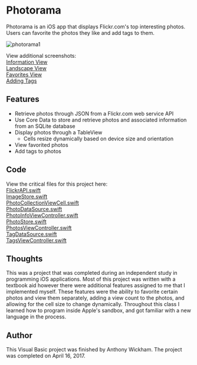 

Photorama
===

Photorama is an iOS app that displays Flickr.com's top interesting photos. Users can favorite the photos they like and add tags to them.




![photorama1](https://cloud.githubusercontent.com/assets/19334063/25265149/7a430eb4-2639-11e7-8314-ef04f040c664.PNG)

View additional screenshots:  
[Information View](https://cloud.githubusercontent.com/assets/19334063/25265148/7a42175c-2639-11e7-84fa-697c97c8418c.PNG)  
[Landscape View](https://cloud.githubusercontent.com/assets/19334063/25265150/7a44e16c-2639-11e7-850e-f8e8f8ce3258.PNG)  
[Favorites View](https://cloud.githubusercontent.com/assets/19334063/25265146/7a416618-2639-11e7-9367-a013b29ea65f.PNG)  
[Adding Tags](https://cloud.githubusercontent.com/assets/19334063/25265147/7a41ffe2-2639-11e7-8013-4f1b51709a44.PNG)  


  
Features
---

- Retrieve photos through JSON from a Flickr.com web service API
- Use Core Data to store and retrieve photos and associated information from an SQLite database
- Display photos through a TableView
    - Cells resize dynamically based on device size and orientation
- View favorited photos
- Add tags to photos
    
        

Code
---

View the critical files for this project here:  
[FlickrAPI.swift](https://github.com/wickhama09/Photorama/blob/master/Photorama/FlickrAPI.swift)   
[ImageStore.swift](https://github.com/wickhama09/Photorama/blob/master/Photorama/ImageStore.swift)   
[PhotoCollectionViewCell.swift](https://github.com/wickhama09/Photorama/blob/master/Photorama/PhotoCollectionViewCell.swift)   
[PhotoDataSource.swift](https://github.com/wickhama09/Photorama/blob/master/Photorama/PhotoDataSource.swift)  
[PhotoInfoViewController.swift](https://github.com/wickhama09/Photorama/blob/master/Photorama/PhotoInfoViewController.swift)  
[PhotoStore.swift](https://github.com/wickhama09/Photorama/blob/master/Photorama/PhotoStore.swift)   
[PhotosViewController.swift](https://github.com/wickhama09/Photorama/blob/master/Photorama/PhotosViewController.swift)   
[TagDataSource.swift](https://github.com/wickhama09/Photorama/blob/master/Photorama/TagDataSource.swift)   
[TagsViewController.swift](https://github.com/wickhama09/Photorama/blob/master/Photorama/TagsViewController.swift)   
 


Thoughts
---

This was a project that was completed during an independent study in programming iOS applications. Most of this project was written 
with a textbook aid however there were additional features assigned to me that I implemented myself. These features were the ability 
to favorite certain photos and view them separately, adding a view count to the photos, and allowing for the cell size to change dynamically. 
Throughout this class I learned how to program inside Apple's sandbox, and got familiar with a new language in the process.







Author
---

This Visual Basic project was finished by Anthony Wickham. The project was completed on April 16, 2017.


